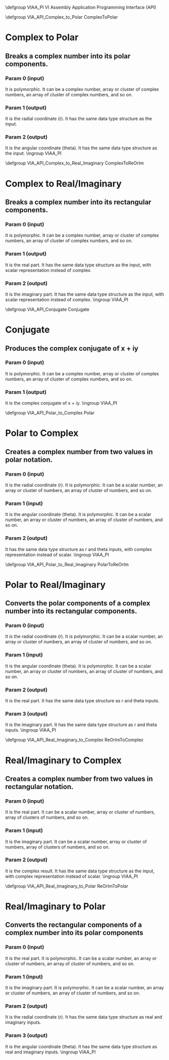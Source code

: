 \defgroup VIAA_PI VI Assembly Application Programming Interface (API)

\defgroup VIA_API_Complex_to_Polar ComplexToPolar
# Complex to Polar
## Breaks a complex number into its polar components.
### Param 0 (input) 
It is polymorphic. It can be a complex number, array or cluster of complex numbers, an array of cluster of complex numbers, and so on.
### Param 1 (output) 
It is the radial coordinate (r). It has the same data type structure as the input.
### Param 2 (output) 
It is the angular coordinate (theta). It has the same data type structure as the input.
\ingroup VIAA_PI

\defgroup VIA_API_Complex_to_Real_Imaginary ComplexToReOrIm 
# Complex to Real/Imaginary
## Breaks a complex number into its rectangular components.
### Param 0 (input) 
It is polymorphic. It can be a complex number, array or cluster of complex numbers, an array of cluster of complex numbers, and so on.
### Param 1 (output) 
It is the real part. It has the same data type structure as the input, with scalar representation instead of complex.
### Param 2 (output) 
It is the imaginary part. It has the same data type structure as the input, with scalar representation instead of complex.
\ingroup VIAA_PI

\defgroup VIA_API_Conjugate Conjugate
# Conjugate
## Produces the complex conjugate of x + iy
### Param 0 (input) 
It is polymorphic. It can be a complex number, array or cluster of complex numbers, an array of cluster of complex numbers, and so on.
### Param 1 (output) 
It is the complex conjugate of x + iy.
\ingroup VIAA_PI

\defgroup VIA_API_Polar_to_Complex Polar
# Polar to Complex
## Creates a complex number from two values in polar notation.
### Param 0 (input) 
It is the radial coordinate (r). It is polymorphic. It can be a scalar number, an array or cluster of numbers, an array of cluster of  numbers, and so on.
### Param 1 (input) 
It is the angular coordinate (theta). It is polymorphic. It can be a scalar number, an array or cluster of numbers, an array of cluster of  numbers, and so on.
### Param 2 (output) 
It has the same data type structure as r and theta inputs, with complex representation instead of scalar.
\ingroup VIAA_PI

\defgroup VIA_API_Polar_to_Real_Imaginary PolarToReOrIm
# Polar to Real/Imaginary 
## Converts the polar components of a complex number into its rectangular components.
### Param 0 (input) 
It is the radial coordinate (r). It is polymorphic. It can be a scalar number, an array or cluster of numbers, an array of cluster of  numbers, and so on.
### Param 1 (input) 
It is the angular coordinate (theta). It is polymorphic. It can be a scalar number, an array or cluster of numbers, an array of cluster of  numbers, and so on.
### Param 2 (output) 
It is the real part. It has the same data type structure as r and theta inputs.
### Param 3 (output) 
It is the imaginary part. It has the same data type structure as r and theta inputs.
\ingroup VIAA_PI

\defgroup VIA_API_Real_Imaginary_to_Complex ReOrImToComplex
# Real/Imaginary to Complex
## Creates a complex number from two values in rectangular notation.
### Param 0 (input) 
It is the real part. It can be a scalar number, array or cluster of numbers, array of clusters of numbers, and so on.
### Param 1 (input) 
It is the imaginary part. It can be a scalar number, array or cluster of numbers, array of clusters of numbers, and so on.
### Param 2 (output) 
It is the complex result. It has the same data type structure as the input, with complex representation instead of scalar.
\ingroup VIAA_PI

\defgroup VIA_API_Real_Imaginary_to_Polar ReOrImToPolar
# Real/Imaginary to Polar
## Converts the rectangular components of a complex number into its polar components
### Param 0 (input) 
It is the real part. It is polymorphic. It can be a scalar number, an array or cluster of numbers, an array of cluster of  numbers, and so on.
### Param 1 (input) 
It is the imaginary part. It is polymorphic. It can be a scalar number, an array or cluster of numbers, an array of cluster of  numbers, and so on.
### Param 2 (output) 
It is the radial coordinate (r). It has the same data type structure as real and imaginary inputs.
### Param 3 (output) 
It is the angular coordinate (theta). It has the same data type structure as real and imaginary inputs.
\ingroup VIAA_PI





